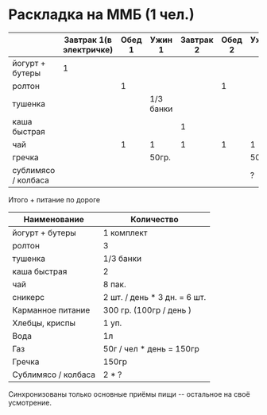 Раскладка на ММБ (1 чел.)
=================

|        | Завтрак 1(в электричке) | Обед 1  | Ужин 1 | Завтрак 2 | Обед 2 | Ужин 2 | автрак 3 | Обед 3 | Ужин 3 |
| ------ | ----------------------- | ------- | ------ | --------- | ------ | ------ | -------- | ------ | ------ |
| йогурт + бутеры | 1  |
| ролтон  |       | 1  | |  | 1 |  | | 1 |  |
| тушенка |  | | 1/3 банки  | 
| каша быстрая |  | | | 1 | | | 1 |
| чай    |  | 1 | 1 | 1 | 1 | 1 | 1 | 1 | 1 |
| гречка | | | 50гр. | | | 50гр. | | | 50гр |
| сублимясо / колбаса | | | | | | ? | | | ? |

Итого + питание по дороге

|  Наименование | Количество |
| --------------| -------    |
| йогурт + бутеры | 1 комплект |
| ролтон  |   3 |
| тушенка | 1/3 банки |
| каша быстрая | 2 |
| чай | 8 пак. |
| сникерс | 2 шт. / день * 3 дн. = 6 шт. |
| Карманное питание | 300 гр. (100гр / день )|
| Хлебцы, криспы | 1 уп. |
| Вода | 1л |
| Газ | 50г / чел * день = 150гр |
| Гречка | 150гр |
| Сублимясо / колбаса | 2 * ? |

Синхронизованы только основные приёмы пищи -- остальное на своё усмотрение.
